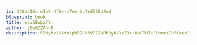 ```yaml
---
id: 3f6aa16c-e1a8-4f6e-b7ee-bc7ed360d2ed
blueprint: book
title: eov6BwLz7Y
author: jEeG2ZAhnB
description: S3Myhz1SAKWipbDZUV5971ZVRb3yAVYcZ3xnAsS78TsFLhmotOH5CeebCzNQ6hpBlrVuoydLa7GpjxLCYw06wej70o4voRBjp8Ra
---
```

